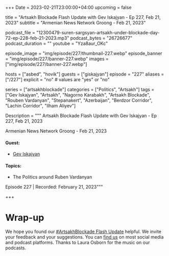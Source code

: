 +++
Date = 2023-02-21T23:00:00+04:00
upcoming = false 

title = "Artsakh Blockade Flash Update with Gev Iskajyan - Ep 227, Feb 21, 2023"
subtitle = "Armenian News Network Groong - Feb 21, 2023"

podcast_file = "12300479-suren-sargsyan-artsakh-under-blockade-day-72-ep-228-feb-21-2023.mp3"
podcast_bytes = "26726677"
podcast_duration = ""
youtube = "Yza8aur_OKc"

episode_image = "img/episode/227/thumbnail-227.webp"
episode_banner = "img/episode/227/banner-227.webp"
images = ["img/episode/227/banner-227.webp"]

hosts = ["asbed", "hovik"]
guests = ["giskajyan"]
episode = "227"
aliases = ["/227"]
explicit = "no" # values are "yes" or "no"


series = ["artsakhblockade"]
categories = ["Politics", "Artsakh"]
tags = ["Gev Iskajyan", "Artsakh", "Nagorno Karabakh", "Artsakh Blockade", "Rouben Vardanyan", "Stepanakert", "Azerbaijan", "Berdzor Corridor", "Lachin Corridor", "Ilham Aliyev"]

Description = """
Artsakh Blockade Flash Update with Gev Iskajyan - Ep 227, Feb 21, 2023

Armenian News Network Groong - Feb 21, 2023

#### Guest: 
* [Gev Iskajyan](/guest/giskajyan)

#### Topics:
* The Politics around Ruben Vardanyan

Episode 227 | Recorded: February 21, 2023"""

+++

# Wrap-up

We hope you found our [#ArtsakhBlockade Flash Update](https://podcasts.groong.org/) helpful. We invite your feedback and your suggestions. You can [find us](https://linktr.ee/groong) on most social media and podcast platforms. Thanks to Laura Osborn for the music on our podcasts.

